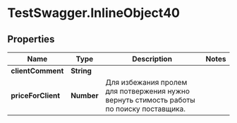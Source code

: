 # TestSwagger.InlineObject40

## Properties

Name | Type | Description | Notes
------------ | ------------- | ------------- | -------------
**clientComment** | **String** |  | 
**priceForClient** | **Number** | Для избежания пролем для потвержения нужно вернуть стимость работы по поиску поставщика. | 



